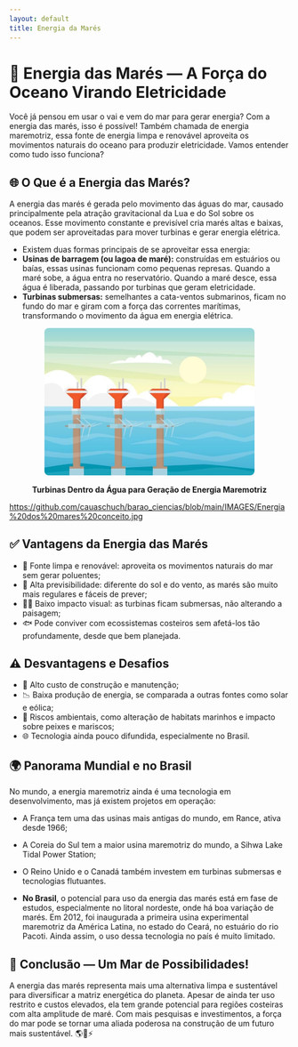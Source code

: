 ```yaml
---
layout: default
title: Energia da Marés
---
```


# **🌊 Energia das Marés — A Força do Oceano Virando Eletricidade**

Você já pensou em usar o vai e vem do mar para gerar energia? Com a energia das marés, isso é possível! Também chamada de energia maremotriz, essa fonte de energia limpa e renovável aproveita os movimentos naturais do oceano para produzir eletricidade. Vamos entender como tudo isso funciona?

## **🌐 O Que é a Energia das Marés?**
A energia das marés é gerada pelo movimento das águas do mar, causado principalmente pela atração gravitacional da Lua e do Sol sobre os oceanos. Esse movimento constante e previsível cria marés altas e baixas, que podem ser aproveitadas para mover turbinas e gerar energia elétrica.
* Existem duas formas principais de se aproveitar essa energia:
* **Usinas de barragem (ou lagoa de maré):** construídas em estuários ou baías, essas usinas funcionam como pequenas represas. Quando a maré sobe, a água entra no reservatório. Quando a maré desce, essa água é liberada, passando por turbinas que geram eletricidade.
* **Turbinas submersas:** semelhantes a cata-ventos submarinos, ficam no fundo do mar e giram com a força das correntes marítimas, transformando o movimento da água em energia elétrica.

<div style="text-align: center;">
  <img 
    src="https://raw.githubusercontent.com/cauaschuch/barao_ciencias/main/IMAGES/Energia%20dos%20mares%20conceito.jpg"
    alt="Representação Turbinas Dentro da Água para Geração de Energia Maremotriz"
    style="max-width: 75%; border-radius: 8px;">
  <p><strong>Turbinas Dentro da Água para Geração de Energia Maremotriz</strong></p>
</div>

https://github.com/cauaschuch/barao_ciencias/blob/main/IMAGES/Energia%20dos%20mares%20conceito.jpg

## **✅ Vantagens da Energia das Marés**
* 🌊 Fonte limpa e renovável: aproveita os movimentos naturais do mar sem gerar poluentes;
* 🔁 Alta previsibilidade: diferente do sol e do vento, as marés são muito mais regulares e fáceis de prever;
* 🧘‍♂️ Baixo impacto visual: as turbinas ficam submersas, não alterando a paisagem;
* 🐟 Pode conviver com ecossistemas costeiros sem afetá-los tão profundamente, desde que bem planejada.

## **⚠️ Desvantagens e Desafios**
* 💸 Alto custo de construção e manutenção;
* 📉 Baixa produção de energia, se comparada a outras fontes como solar e eólica;
* 🐠 Riscos ambientais, como alteração de habitats marinhos e impacto sobre peixes e mariscos;
* 🌐 Tecnologia ainda pouco difundida, especialmente no Brasil.

## **🌍 Panorama Mundial e no Brasil**
No mundo, a energia maremotriz ainda é uma tecnologia em desenvolvimento, mas já existem projetos em operação:
* A França tem uma das usinas mais antigas do mundo, em Rance, ativa desde 1966;
* A Coreia do Sul tem a maior usina maremotriz do mundo, a Sihwa Lake Tidal Power Station;
* O Reino Unido e o Canadá também investem em turbinas submersas e tecnologias flutuantes.

* **No Brasil**, o potencial para uso da energia das marés está em fase de estudos, especialmente no litoral nordeste, onde há boa variação de marés. Em 2012, foi inaugurada a primeira usina experimental maremotriz da América Latina, no estado do Ceará, no estuário do rio Pacoti. Ainda assim, o uso dessa tecnologia no país é muito limitado.

## **🌊 Conclusão — Um Mar de Possibilidades!**
A energia das marés representa mais uma alternativa limpa e sustentável para diversificar a matriz energética do planeta. Apesar de ainda ter uso restrito e custos elevados, ela tem grande potencial para regiões costeiras com alta amplitude de maré.
Com mais pesquisas e investimentos, a força do mar pode se tornar uma aliada poderosa na construção de um futuro mais sustentável. 🌎🌊⚡
